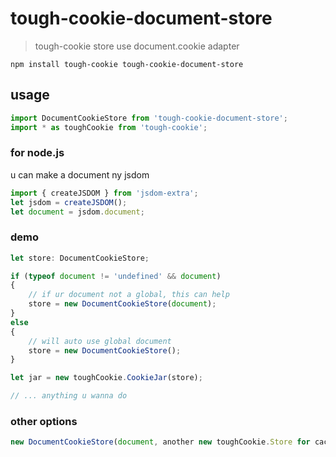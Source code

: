 # tough-cookie-document-store

> tough-cookie store use document.cookie adapter

`npm install tough-cookie tough-cookie-document-store`

## usage

```ts
import DocumentCookieStore from 'tough-cookie-document-store';
import * as toughCookie from 'tough-cookie';
```

### for node.js

u can make a document ny jsdom

```ts
import { createJSDOM } from 'jsdom-extra';
let jsdom = createJSDOM();
let document = jsdom.document;
```

### demo

```ts
let store: DocumentCookieStore;

if (typeof document != 'undefined' && document)
{
	// if ur document not a global, this can help
	store = new DocumentCookieStore(document);
}
else
{
	// will auto use global document
	store = new DocumentCookieStore();
}

let jar = new toughCookie.CookieJar(store);

// ... anything u wanna do
```

### other options

```ts
new DocumentCookieStore(document, another new toughCookie.Store for cache)
```
